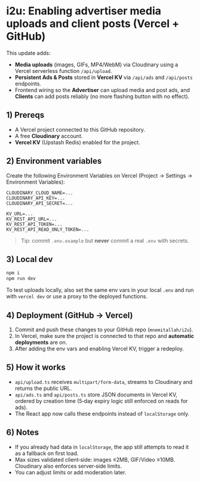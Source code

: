 # i2u: Enabling advertiser media uploads and client posts (Vercel + GitHub)

This update adds:
- **Media uploads** (images, GIFs, MP4/WebM) via Cloudinary using a Vercel serverless function `/api/upload`.
- **Persistent Ads & Posts** stored in **Vercel KV** via `/api/ads` and `/api/posts` endpoints.
- Frontend wiring so the **Advertiser** can upload media and post ads, and **Clients** can add posts reliably (no more flashing button with no effect).

## 1) Prereqs

- A Vercel project connected to this GitHub repository.
- A free **Cloudinary** account.
- **Vercel KV** (Upstash Redis) enabled for the project.

## 2) Environment variables

Create the following Environment Variables on Vercel (Project → Settings → Environment Variables):

```
CLOUDINARY_CLOUD_NAME=...
CLOUDINARY_API_KEY=...
CLOUDINARY_API_SECRET=...

KV_URL=...
KV_REST_API_URL=...
KV_REST_API_TOKEN=...
KV_REST_API_READ_ONLY_TOKEN=...
```

> Tip: commit `.env.example` but **never** commit a real `.env` with secrets.

## 3) Local dev

```bash
npm i
npm run dev
```

To test uploads locally, also set the same env vars in your local `.env` and run with `vercel dev` or use a proxy to the deployed functions.

## 4) Deployment (GitHub → Vercel)

1. Commit and push these changes to your GitHub repo (`mnemitallah/i2u`).
2. In Vercel, make sure the project is connected to that repo and **automatic deployments** are on.
3. After adding the env vars and enabling Vercel KV, trigger a redeploy.

## 5) How it works

- `api/upload.ts` receives `multipart/form-data`, streams to Cloudinary and returns the public URL.
- `api/ads.ts` and `api/posts.ts` store JSON documents in Vercel KV, ordered by creation time (5‑day expiry logic still enforced on reads for ads).
- The React app now calls these endpoints instead of `localStorage` only.

## 6) Notes

- If you already had data in `localStorage`, the app still attempts to read it as a fallback on first load.
- Max sizes validated client‑side: images ≤2MB, GIF/Video ≤10MB. Cloudinary also enforces server‑side limits.
- You can adjust limits or add moderation later.
